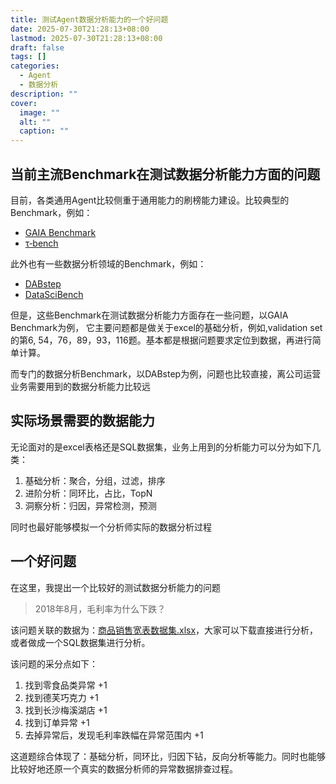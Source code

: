 ```yaml
---
title: 测试Agent数据分析能力的一个好问题
date: 2025-07-30T21:28:13+08:00
lastmod: 2025-07-30T21:28:13+08:00
draft: false
tags: []
categories:
  - Agent
  - 数据分析
description: ""
cover:
  image: ""
  alt: ""
  caption: ""
---
```

## 当前主流Benchmark在测试数据分析能力方面的问题

目前，各类通用Agent比较侧重于通用能力的刷榜能力建设。比较典型的Benchmark，例如：

- [GAIA Benchmark](https://huggingface.co/spaces/gaia-benchmark/leaderboard)
- [τ‑bench](https://github.com/sierra-research/tau-bench)

此外也有一些数据分析领域的Benchmark，例如：

- [DABstep](https://huggingface.co/datasets/adyen/DABstep)
- [DataSciBench](https://arxiv.org/abs/2502.13897)

但是，这些Benchmark在测试数据分析能力方面存在一些问题，以GAIA Benchmark为例， 它主要问题都是做关于excel的基础分析，例如,validation set的第6, 54，76，89，93，116题。基本都是根据问题要求定位到数据，再进行简单计算。

而专门的数据分析Benchmark，以DABstep为例，问题也比较直接，离公司运营业务需要用到的数据分析能力比较远

## 实际场景需要的数据能力

无论面对的是excel表格还是SQL数据集，业务上用到的分析能力可以分为如下几类：

1. 基础分析：聚合，分组，过滤，排序
2. 进阶分析：同环比，占比，TopN
3. 洞察分析：归因，异常检测，预测

同时也最好能够模拟一个分析师实际的数据分析过程

## 一个好问题

在这里，我提出一个比较好的测试数据分析能力的问题
> 2018年8月，毛利率为什么下跌？

该问题关联的数据为：[商品销售宽表数据集.xlsx](/files/商品销售宽表数据集.xlsx)，大家可以下载直接进行分析，或者做成一个SQL数据集进行分析。

该问题的采分点如下：

1. 找到零食品类异常 +1
2. 找到德芙巧克力 +1
3. 找到长沙梅溪湖店 +1
4. 找到订单异常 +1
5. 去掉异常后，发现毛利率跌幅在异常范围内 +1

这道题综合体现了：基础分析，同环比，归因下钻，反向分析等能力。同时也能够比较好地还原一个真实的数据分析师的异常数据排查过程。

<!--more-->
